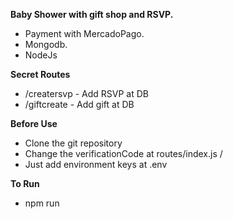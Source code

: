 **Baby Shower with gift shop and RSVP.**

- Payment with MercadoPago. 
- Mongodb. 
- NodeJs

**Secret Routes**
- /creatersvp - Add RSVP at DB
- /giftcreate - Add gift at DB

**Before Use**
- Clone the git repository
- Change the verificationCode at routes/index.js /
- Just add environment keys at .env

**To Run**
- npm run
